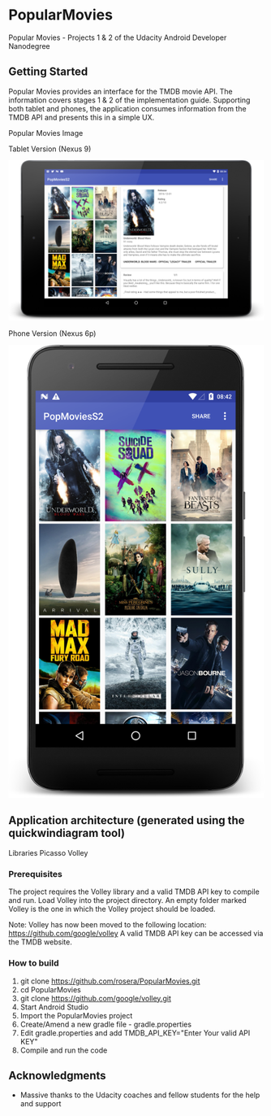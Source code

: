# PopularMovies
Popular Movies - Projects 1 & 2 of the Udacity Android Developer Nanodegree

## Getting Started

Popular Movies provides an interface for the TMDB movie API. The information covers stages 1 & 2 of the implementation guide. Supporting both tablet and phones, the application consumes information from the TMDB API and presents this in a simple UX. 

Popular Movies Image

Tablet Version (Nexus 9)

![Popular Movies tablet application](images/nexus9_screenshot_med.png?raw=true "Project 1 & 2")

Phone Version (Nexus 6p)

![Popular Movies phone application](images/nexus6p_screenshot_med.png?raw=true "Project 1 & 2")

## Application architecture (generated using the quickwindiagram tool)

Libraries
  Picasso
  Volley


### Prerequisites

The project requires the Volley library and a valid TMDB API key to compile and run. Load Volley into the project directory. An empty folder marked Volley is the one in which the Volley project should be loaded.

Note: 
Volley has now been moved to the following location: https://github.com/google/volley
A valid TMDB API key can be accessed via the TMDB website.

### How to build

1. git clone https://github.com/rosera/PopularMovies.git
2. cd PopularMovies
3. git clone https://github.com/google/volley.git
4. Start Android Studio
5. Import the PopularMovies project
6. Create/Amend a new gradle file - gradle.properties
7. Edit gradle.properties and add TMDB_API_KEY="Enter Your valid API KEY" 
8. Compile and run the code

## Acknowledgments

* Massive thanks to the Udacity coaches and fellow students for the help and support

